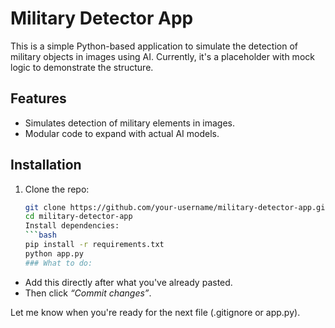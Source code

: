 # Military Detector App

This is a simple Python-based application to simulate the detection of military objects in images using AI. Currently, it's a placeholder with mock logic to demonstrate the structure.

## Features

- Simulates detection of military elements in images.
- Modular code to expand with actual AI models.

## Installation

1. Clone the repo:
   ```bash
   git clone https://github.com/your-username/military-detector-app.git
   cd military-detector-app
   Install dependencies:
   ```bash
   pip install -r requirements.txt
   python app.py
   ### What to do:
- Add this directly after what you've already pasted.
- Then click *“Commit changes”*.

Let me know when you're ready for the next file (.gitignore or app.py).
